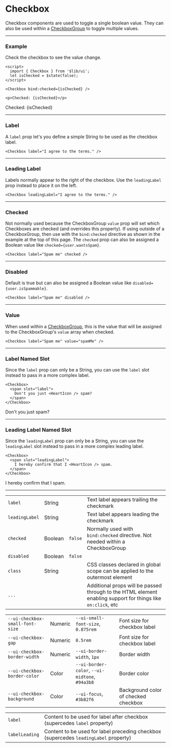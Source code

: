 <script>
  import { Checkbox } from '$lib/ui';
    import Table from '$lib/components/Table.svelte';
  import { Heart } from 'lucide-svelte';

  let name = '';
  let isChecked = $state(false);
  let wantsSpam = $state(false);
</script>

# Checkbox

Checkbox components are used to toggle a single boolean value. They can also be used within a
[CheckboxGroup](/checkbox-group) to toggle multiple values.

---

### Example

Check the checkbox to see the value change.

```svelte
<script>
  import { Checkbox } from '$lib/ui';
  let isChecked = $state(false);
</script>

<Checkbox bind:checked={isChecked} />

<p>Checked: {isChecked}</p>
```
<Checkbox
  bind:checked={isChecked}
/>

<p>Checked: {isChecked}</p>


---

### Label

A `label` prop let's you define a simple String to be used as the checkbox label.

```svelte
<Checkbox label="I agree to the terms." />
```
<Checkbox label="I agree to the terms." />

---

### Leading Label

Labels normally appear to the right of the checkbox. Use the `leadingLabel` prop instead to place it
on the left.

```svelte
<Checkbox leadingLabel="I agree to the terms." />
```
<Checkbox leadingLabel="I agree to the terms." />

---

### Checked

Not normally used because the CheckboxGroup `value` prop will set which Checkboxes are checked (and
overrides this property). If using outside of a CheckboxGroup, then use with the `bind:checked`
directive as shown in the example at the top of this page. The `checked` prop can also be assigned a
Boolean value like `checked={user.wantsSpam}`.

```svelte
<Checkbox label="Spam me" checked />
```
<Checkbox label="Spam me" checked />

---

### Disabled

Default is true but can also be assigned a Boolean value like `disabled={user.isSpammable}`.

```svelte
<Checkbox label="Spam me" disabled />
```
<Checkbox label="Spam me" disabled />

---

### Value

When used within a [CheckboxGroup](/checkbox-group), this is the value that will be assigned to the
CheckboxGroup's `value` array when checked.

```svelte
<Checkbox label="Spam me" value="spamMe" />
```
<Checkbox label="Spam me" value="spamMe" />

---

### Label Named Slot

Since the `label` prop can only be a String, you can use the `label` slot instead to pass in a more
complex label.

```svelte
<Checkbox>
  <span slot="label">
    Don't you just <HeartIcon /> spam?
  </span>
</Checkbox>
```
<Checkbox>
  <span class="flex items-center gap-1" slot="label">Don't you just <Heart size={18} /> spam?</span>
</Checkbox>

---

### Leading Label Named Slot

Since the `leadingLabel` prop can only be a String, you can use the `leadingLabel` slot instead to
pass in a more complex leading label.

```svelte
<Checkbox>
  <span slot="leadingLabel">
    I hereby confirm that I <HeartIcon /> spam.
  </span>
</Checkbox>
```
<Checkbox> <span class="flex items-center gap-1" slot="leadingLabel">I hereby confirm that I <Heart
  size={18} /> spam.</span> </Checkbox>

---

<Table name="Checkbox" type="props">
  <tr>
    <td><code>label</code></td>
    <td>String</td>
    <td>&nbsp;</td>
    <td>Text label appears trailing the checkmark</td>
  </tr>
  <tr>
    <td><code>leadingLabel</code></td>
    <td>String</td>
    <td>&nbsp;</td>
    <td>Text label appears leading the checkmark</td>
  </tr>
  <tr>
    <td><code>checked</code></td>
    <td>Boolean</td>
    <td><code>false</code></td>
    <td>Normally used with <code>bind:checked</code> directive. Not needed within a CheckboxGroup</td>
  </tr>
  <tr>
    <td><code>disabled</code></td>
    <td>Boolean</td>
    <td><code>false</code></td>
    <td>&nbsp;</td>
  </tr>
  <tr>
    <td><code>class</code></td>
    <td>String</td>
    <td>&nbsp;</td>
    <td>CSS classes declared in global scope can be applied to the outermost element</td>
  </tr>
  <tr>
    <td><code>...</code></td>
    <td>&nbsp;</td>
    <td>&nbsp;</td>
    <td
      >Additional props will be passed through to the HTML element enabling support for things
      like
      <code>on:click</code>, etc</td
    >
  </tr>
</Table>

<Table name="Checkbox" type="css">
  <tr>
    <td><code>--ui-checkbox-small-font-size</code></td>
    <td>Numeric</td>
    <td><code>--ui-small-font-size</code>, <code>0.875rem</code></td>
    <td>Font size for checkbox label</td>
  </tr>
  <tr>
    <td><code>--ui-checkbox-gap</code></td>
    <td>Numeric</td>
    <td><code>0.5rem</code></td>
    <td>Font size for checkbox label</td>
  </tr>
  <tr>
    <td><code>--ui-checkbox-border-width</code></td>
    <td>Numeric</td>
    <td><code>--ui-border-width</code>, <code>1px</code></td>
    <td>Border width</td>
  </tr>
  <tr>
    <td><code>--ui-checkbox-border-color</code></td>
    <td>Color</td>
    <td><code>--ui-border-color</code>, <code>--ui-midtone</code>, <code>#94a3b8</code></td>
    <td>Border color</td>
  </tr>
  <tr>
    <td><code>--ui-checkbox-background</code></td>
    <td>Color</td>
    <td><code>--ui-focus</code>, <code>#3b82f6</code></td>
    <td>Background color of checked checkbox</td>
  </tr>
</Table>

<Table name="Checkbox" type="slots">
  <tr>
    <td><code>label</code></td>
    <td>Content to be used for label after checkbox (supercedes <code>label</code> property)</td>
  </tr>
  <tr>
    <td><code>labelLeading</code></td>
    <td
      >Content to be used for label preceding checkbox (supercedes <code>leadingLabel</code> property)</td
    >
  </tr>
</Table>
